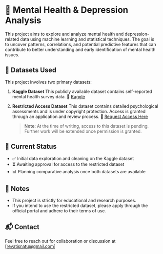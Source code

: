 # 🧠 Mental Health & Depression Analysis

This project aims to explore and analyze mental health and depression-related data using machine learning and statistical techniques. The goal is to uncover patterns, correlations, and potential predictive features that can contribute to better understanding and early identification of mental health issues.

## 📂 Datasets Used

This project involves two primary datasets:

1. **Kaggle Dataset**
   This publicly available dataset contains self-reported mental health survey data.
   🔗 [Kaggle](https://www.kaggle.com/datasets/mohsenzergani/bangladeshi-university-students-mental-health)

2. **Restricted Access Dataset**
   This dataset contains detailed psychological assessments and is under copyright protection. Access is granted through an application and review process.
   🔗 [Request Access Here](https://dcapswoz.ict.usc.edu/daic-woz-database-download/) 

   > **Note**: At the time of writing, access to this dataset is pending. Further work will be extended once permission is granted.

## 🚧 Current Status

* ✅ Initial data exploration and cleaning on the Kaggle dataset
* ⏳ Awaiting approval for access to the restricted dataset
* 📊 Planning comparative analysis once both datasets are available

## 📌 Notes

* This project is strictly for educational and research purposes.
* If you intend to use the restricted dataset, please apply through the official portal and adhere to their terms of use.

## 📬 Contact

Feel free to reach out for collaboration or discussion at \[[revatisnatu@gmail.com](mailto:revatisnatu@gmail.com)]
